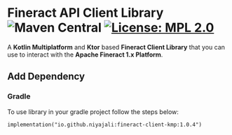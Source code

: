 # Fineract API Client Library ![Maven Central](https://img.shields.io/maven-central/v/io.github.niyajali/fineract-client-kmp) [![License: MPL 2.0](https://img.shields.io/badge/License-MPL%202.0-brightgreen.svg)](https://opensource.org/licenses/MPL-2.0)



A **Kotlin Multiplatform** and **Ktor** based **Fineract Client Library** that you can use to interact with the **Apache Fineract 1.x Platform**.

## Add Dependency

### Gradle

To use library in your gradle project follow the steps below:

```
implementation("io.github.niyajali:fineract-client-kmp:1.0.4")
```
